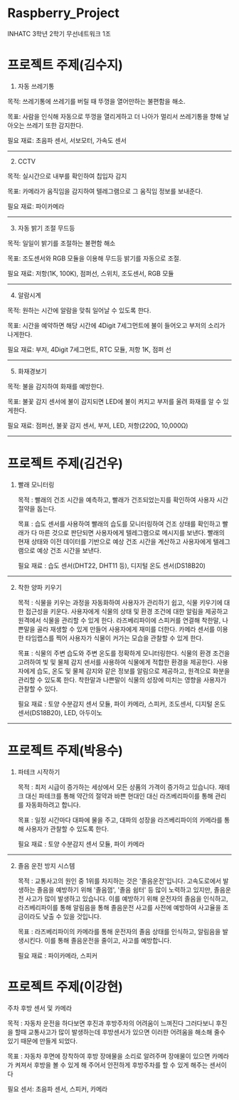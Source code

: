 # Raspberry_Project
INHATC 3학년 2학기 무선네트워크 1조

# 프로젝트 주제(김수지)

1. 자동 쓰레기통
   
목적: 쓰레기통에 쓰레기를 버릴 때 뚜껑을 열어만하는 불편함을 해소.

목표: 사람을 인식해 자동으로 뚜껑을 열리게하고 더 나아가 멀리서 쓰레기통을 향해 날아오는 쓰레기 또한 감지한다.

필요 재료: 초음파 센서, 서보모터, 가속도 센서
* * *
2. CCTV
   
목적: 실시간으로 내부를 확인하여 칩입자 감지

목표: 카메라가 움직임을 감지하여 텔레그램으로 그 움직임 정보를 보내준다.

필요 재료: 파이카메라
* * *
3. 자동 밝기 조절 무드등

목적: 일일이 밝기를 조절하는 불편함 해소

목표: 조도센서와 RGB 모듈을 이용해 무드등 밝기를 자동으로 조절.

필요 재료: 저항(1K, 100K), 점퍼선, 스위치, 조도센서, RGB 모듈
* * *
4. 알람시계

목적: 원하는 시간에 알람을 맞춰 일어날 수 있도록 한다.

목표: 시간을 예약하면 해당 시간에 4Digit 7세그먼트에 불이 들어오고 부저의 소리가 나게한다.

필요 재료: 부저, 4Digit 7세그먼트, RTC 모듈, 저항 1K, 점퍼 선 
* * *
5. 화재경보기

목적: 불을 감지하여 화재를 예방한다.

목표: 불꽃 감지 센서에 불이 감지되면 LED에 불이 켜지고 부저를 울려 화재를 알 수 있게한다.

필요 재료: 점퍼선, 불꽃 감지 센서, 부저, LED, 저항(220Ω, 10,000Ω)

* * *

# 프로젝트 주제(김건우)

1. 빨래 모니터링
   
   목적 : 빨래의 건조 시간을 예측하고, 빨래가 건조되었는지를 확인하여 사용자 시간절약을 돕는다.

   목표 : 습도 센서를 사용하여 빨래의 습도를 모니터링하여 건조 상태를 확인하고 빨래가 다 마른 것으로 판단되면 사용자에게 텔레그램으로 메시지를 보낸다.
          빨래의 현재 상태와 이전 데이터를 기반으로 예상 건조 시간을 계산하고 사용자에게 텔레그램으로 예상 건조 시간을 보낸다.

   필요 재료 : 습도 센서(DHT22, DHT11 등), 디지털 온도 센서(DS18B20)
***
2. 착한 양파 키우기

   목적 : 식물을 키우는 과정을 자동화하여 사용자가 관리하기 쉽고, 식물 키우기에 대한 접근성을 키운다.
          사용자에게 식물의 상태 및 환경 조건에 대한 알림을 제공하고 원격에서 식물을 관리할 수 있게 한다.
          라즈베리파이에 스피커를 연결해 착한말, 나쁜말을 골라 재생할 수 있게 만들어 사용자에게 재미를 더한다.
          카메라 센서를 이용한 타임랩스를 찍어 사용자가 식물이 커가는 모습을 관찰할 수 있게 한다.

   목표 : 식물의 주변 습도와 주변 온도를 정확하게 모니터링한다.
          식물의 환경 조건을 고려하여 빛 및 물체 감지 센서를 사용하여 식물에게 적합한 환경을 제공한다.
          사용자에게 습도, 온도 및 물체 감지와 같은 정보를 알림으로 제공하고, 원격으로 화분을 관리할 수 있도록 한다.
          착한말과 나쁜말이 식물의 성장에 미치는 영향을 사용자가 관찰할 수 있다.

   필요 재료 :  토양 수분감지 센서 모듈, 파이 카메라, 스피커, 조도센서, 디지털 온도 센서(DS18B20), LED, 아두이노

* * *

# 프로젝트 주제(박용수)

1. 파테크 시작하기
   
   목적 : 최저 시급이 증가하는 세상에서 모든 상품의 가격이 증가하고 있습니다.
         재테크 대신 파테크를 통해 약간의 절약과 바쁜 현대인 대신 라즈베리파이를 통해 관리를 자동화하려고 합니다.

   목표 : 일정 시간마다 대파에 물을 주고, 대파의 성장을 라즈베리파이의 카메라를 통해 사용자가 관찰할 수 있도록 한다.

   필요 재료 : 토양 수분감지 센서 모듈, 파이 카메라
***
2. 졸음 운전 방지 시스템

   목적 : 교통사고의 원인 중 1위를 차지하는 것은 '졸음운전'입니다. 고속도로에서 발생하는 졸음을 예방하기 위해 '졸음껌', '졸음 쉼터' 등 많이 노력하고 있지만, 졸음운전 사고가 많이 발생하고 있습니다.
          이를 예방하기 위해 운전자의 졸음을 인식하고, 라즈베리파이를 통해 알림음을 통해 졸음운전 사고를 사전에 예방하여 사고율을 조금이라도 낮출 수 있을 것입니다.

   목표 : 라즈베리파이의 카메라를 통해 운전자의 졸음 상태를 인식하고, 알림음을 발생시킨다.
          이를 통해 졸음운전을 줄이고, 사고를 예방합니다.

   필요 재료 : 파이카메라, 스피커

# 프로젝트 주제(이강현)

주차 후방 센서 및 카메라

목적 : 자동차 운전을 하다보면 후진과 후방주차의 어려움이 느껴진다 그러다보니 후진을 할때 교통사고가 많이 발생하는데 후방센서가 있으면 이러한 어려움을 해소해 줄수 있기 때문에 만들게 되었다.

목표 : 자동차 후면에 장착하여 후방 장애물을 소리로 알려주며 장애물이 있으면 카메라가 켜져서 후방을 볼 수 있게 해 주어서 안전하게 후방주차를 할 수 있게 해주는 센서이다

필요 센서: 초음파 센서, 스피커, 카메라
